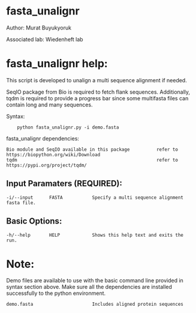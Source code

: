 # fasta_unalignr

Author: Murat Buyukyoruk

Associated lab: Wiedenheft lab

# fasta_unalignr help:

This script is developed to unalign a multi sequence alignment if needed. 

SeqIO package from Bio is required to fetch flank sequences. Additionally, tqdm is required to provide a progress bar since some multifasta files can contain long and many sequences.
        
Syntax:

        python fasta_unalignr.py -i demo.fasta

fasta_unalignr dependencies:
 
    Bio module and SeqIO available in this package          refer to https://biopython.org/wiki/Download
    tqdm                                                    refer to https://pypi.org/project/tqdm/
	
Input Paramaters (REQUIRED):
----------------------------
	-i/--input		FASTA			Specify a multi sequence alignment fasta file.

Basic Options:
--------------
	-h/--help		HELP			Shows this help text and exits the run.
	
# Note:
Demo files are available to use with the basic command line provided in syntax section above. Make sure all the dependencies are installed successfully to the python environment.

    demo.fasta                      Includes aligned protein sequences
